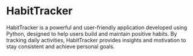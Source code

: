 # HabitTracker
HabitTracker is a powerful and user-friendly application developed using Python, designed to help users build and maintain positive habits. By tracking daily activities, HabitTracker provides insights and motivation to stay consistent and achieve personal goals.
